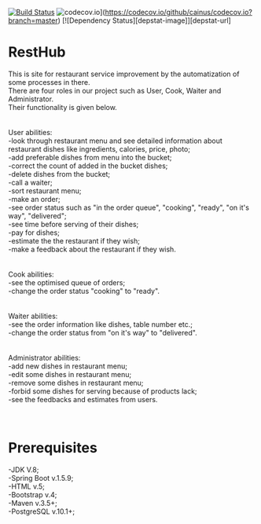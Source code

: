 [![Build Status](https://travis-ci.org/soft-serve-java/RestHub.png)](https://travis-ci.org/soft-serve-java/RestHub)
![codecov.io](https://codecov.io/github/cainus/codecov.io/coverage.svg?branch=dev)](https://codecov.io/github/cainus/codecov.io?branch=master)
[![Dependency Status][depstat-image]][depstat-url]
# RestHub</br>
This is site for restaurant service improvement by the automatization of some processes in there.</br>
There are four roles in our project such as User, Cook, Waiter and Administrator.</br>
Their functionality is given below.</br>
</br></br>
  User abilities:</br>
-look through restaurant menu and see detailed information about restaurant dishes like ingredients, calories, price, photo;</br>
-add preferable dishes from menu into the bucket;</br>
-correct the count of added in the bucket dishes;</br>
-delete dishes from the bucket; </br>
-call a waiter;</br>
-sort restaurant menu;</br>
-make an order;</br>
-see order status such as "in the order queue", "cooking", "ready", "on it's way", "delivered";</br>
-see time before serving of their dishes;</br>
-pay for dishes;</br>
-estimate the the restaurant if they wish;</br>
-make a feedback about the restaurant if they wish.</br>
</br></br>
  Cook abilities:</br>
-see the optimised queue of orders;</br>
-change the order status "cooking" to "ready".</br>
</br></br>
  Waiter abilities:</br>
-see the order information like dishes, table number etc.;  </br>
-change the order status from "on it's way" to "delivered".</br>
</br></br>
  Administrator abilities:</br>
-add new dishes in restaurant menu;</br>
-edit some dishes in restaurant menu;</br>
-remove some dishes in restaurant menu;</br>
-forbid some dishes for serving because of products lack;</br>
-see the feedbacks and estimates from users.</br>
</br></br>
# Prerequisites</br>
-JDK V.8;</br>
-Spring Boot v.1.5.9;</br>
-HTML v.5;</br>
-Bootstrap v.4;</br>
-Maven v.3.5+;</br>
-PostgreSQL v.10.1+;</br>


